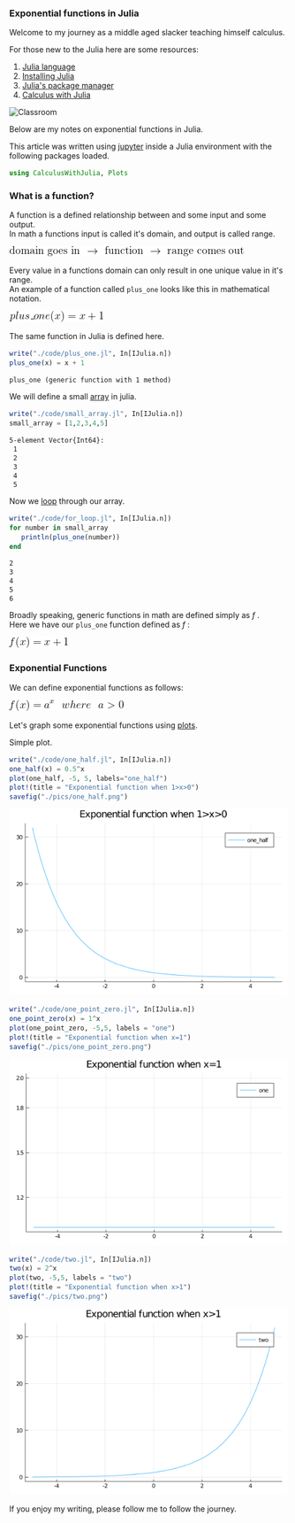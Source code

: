 ### Exponential functions in Julia 

Welcome to my journey as a middle aged slacker teaching himself calculus.

For those new to the Julia here are some resources:
1. [Julia language](https:julialang.org)
2. [Installing Julia](https://julialang.org/downloads/)
3. [Julia's package manager](https://docs.julialang.org/en/v1/stdlib/Pkg/)
4. [Calculus with Julia](https://docs.juliahub.com/CalculusWithJulia/AZHbv/0.0.16/)

![Classroom](https://cdn-images-1.medium.com/max/800/0*GQV2wrp1TeciZeaf)

Below are my notes on exponential functions in Julia.

This article was written using [jupyter](https://jupyter.org/) inside a Julia environment with the following packages loaded.


```julia
using CalculusWithJulia, Plots
```

### What is a function?

A function is a defined relationship between and some input and some output.<br>
In math a functions input is called it's domain, and output is called range.<br>

![d_func_r](https://raw.githubusercontent.com/MikSm1th/blog/main/juliaCal/expo/pics/do_func_ran.png)

Every value in a functions domain can only result in one unique value in it's range. <br>
An example of a function called `plus_one` looks like this in mathematical notation.<br>

![plus_one](https://raw.githubusercontent.com/MikSm1th/blog/main/juliaCal/expo/pics/plus_one.png)

The same function in Julia is defined here.


```julia
write("./code/plus_one.jl", In[IJulia.n])
plus_one(x) = x + 1
```




    plus_one (generic function with 1 method)



We will define a small [array](https://docs.julialang.org/en/v1/base/arrays/) in julia.


```julia
write("./code/small_array.jl", In[IJulia.n])
small_array = [1,2,3,4,5]
```




    5-element Vector{Int64}:
     1
     2
     3
     4
     5



Now we [loop](https://docs.julialang.org/en/v1/manual/control-flow/#man-loops) through our array.


```julia
write("./code/for_loop.jl", In[IJulia.n])
for number in small_array
   println(plus_one(number))
end
```

    2
    3
    4
    5
    6


Broadly speaking, generic functions in math are defined simply as $f$ .<br>
Here we have our `plus_one` function defined as $f$ :<br>

![f_of_x](https://raw.githubusercontent.com/MikSm1th/blog/main/juliaCal/expo/pics/f_of_x.png)

### Exponential Functions

We can define exponential functions as follows:

![f_of_x](https://raw.githubusercontent.com/MikSm1th/blog/main/juliaCal/expo/pics/expo_func.png)

Let's graph some exponential functions using [plots](https://docs.juliaplots.org/stable/).<br>

Simple plot.


```julia
write("./code/one_half.jl", In[IJulia.n])
one_half(x) = 0.5^x
plot(one_half, -5, 5, labels="one_half")
plot!(title = "Exponential function when 1>x>0")
savefig("./pics/one_half.png")
```

!['one_half'](https://raw.githubusercontent.com/MikSm1th/blog/main/juliaCal/expo/pics/one_half.png)


```julia
write("./code/one_point_zero.jl", In[IJulia.n])
one_point_zero(x) = 1^x
plot(one_point_zero, -5,5, labels = "one")
plot!(title = "Exponential function when x=1")
savefig("./pics/one_point_zero.png")
```

![one_point_zero](https://raw.githubusercontent.com/MikSm1th/blog/main/juliaCal/expo/pics/one_point_zero.png)


```julia
write("./code/two.jl", In[IJulia.n])
two(x) = 2^x
plot(two, -5,5, labels = "two")
plot!(title = "Exponential function when x>1")
savefig("./pics/two.png")
```

![two](https://raw.githubusercontent.com/MikSm1th/blog/main/juliaCal/expo/pics/two.png)

If you enjoy my writing, please follow me to follow the journey. 


```julia

```
